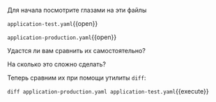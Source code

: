 Для начала посмотрите глазами на эти файлы

`application-test.yaml`{{open}}

`application-production.yaml`{{open}}

Удастся ли вам сравнить их самостоятельно?

На сколько это сложно сделать?

Теперь сравним их при помощи утилиты `diff`:

`diff application-production.yaml application-test.yaml`{{execute}}